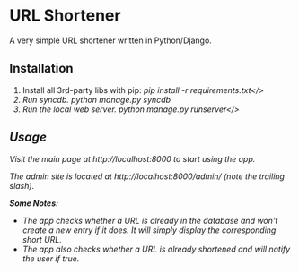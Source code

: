 URL Shortener
========================

A very simple URL shortener written in Python/Django.

Installation
------------
1. Install all 3rd-party libs with pip:
<i>pip install -r requirements.txt</>
2. Run syncdb.
<i>python manage.py syncdb</i>
3. Run the local web server.
<i>python manage.py runserver</>


Usage
-----
Visit the main page at http://localhost:8000 to start using the app.

The admin site is located at http://localhost:8000/admin/ (note the trailing
slash).

<b>Some Notes:</b>
* The app checks whether a URL is already in the database and won't create
a new entry if it does.  It will simply display the corresponding short URL.
* The app also checks whether a URL is already shortened and will notify the
user if true.
